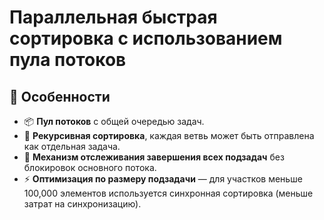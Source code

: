 # Параллельная быстрая сортировка с использованием пула потоков

## 🚀 Особенности
- 📦 **Пул потоков** с общей очередью задач.
- 🔁 **Рекурсивная сортировка**, каждая ветвь может быть отправлена как отдельная задача.
- 🧠 **Механизм отслеживания завершения всех подзадач** без блокировок основного потока.
- ⚡ **Оптимизация по размеру подзадачи** — для участков меньше 100,000 элементов используется синхронная сортировка (меньше затрат на синхронизацию).

